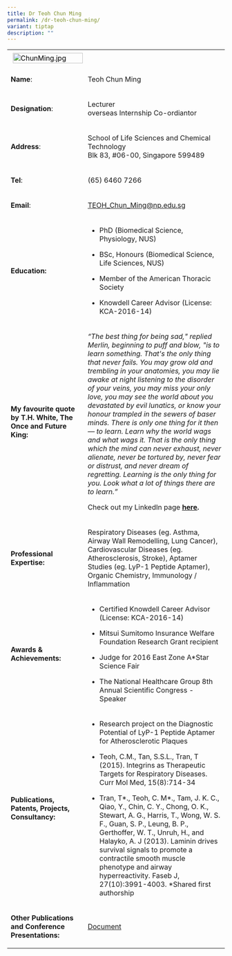 ```yaml
---
title: Dr Teoh Chun Ming
permalink: /dr-teoh-chun-ming/
variant: tiptap
description: ""
---
```

<table>
<tbody>
<tr>
<td rowspan="1" colspan="1">
<div class="isomer-image-wrapper">
<img style="caret-color: rgb(0, 0, 0); color: rgb(0, 0, 0); font-style: normal; font-variant-caps: normal; font-weight: 400; letter-spacing: normal; orphans: auto; text-align: start; text-indent: 0px; text-transform: none; white-space: normal; widows: auto; word-spacing: 0px; -webkit-text-stroke-width: 0px; text-decoration: none; margin: 5px;" height="auto" width="100%" alt="ChunMing.jpg" src="https://graduation.np.edu.sg/staffdirectory/lsct/PublishingImages/ChunMing.jpg">
</div>
</td>
<td rowspan="1" colspan="1">
<p></p>
</td>
</tr>
<tr>
<td rowspan="1" colspan="1">
<p><strong>Name</strong>:&nbsp;&nbsp;&nbsp;&nbsp;&nbsp;&nbsp;&nbsp;&nbsp;&nbsp;&nbsp;&nbsp;&nbsp;&nbsp;&nbsp;&nbsp;&nbsp;&nbsp;&nbsp;&nbsp;&nbsp;&nbsp;&nbsp;&nbsp;&nbsp;&nbsp;</p>
</td>
<td rowspan="1" colspan="1">
<p>​Teoh Chun Ming</p>
</td>
</tr>
<tr>
<td rowspan="1" colspan="1">
<p>​<strong>Designation</strong>:</p>
</td>
<td rowspan="1" colspan="1">
<p>​Lecturer
<br>overseas Internship Co-ordiantor</p>
</td>
</tr>
<tr>
<td rowspan="1" colspan="1">
<p><strong>Address</strong>: ​</p>
</td>
<td rowspan="1" colspan="1">
<p>School of Life Sciences and Chemical Technology
<br>Blk 83, #06-00, Singapore 599489​</p>
</td>
</tr>
<tr>
<td rowspan="1" colspan="1">
<p><strong>Tel</strong>: &nbsp;&nbsp;&nbsp; ​</p>
</td>
<td rowspan="1" colspan="1">
<p>(65) 6460 7266</p>
</td>
</tr>
<tr>
<td rowspan="1" colspan="1">
<p><strong>Email</strong>: ​</p>
</td>
<td rowspan="1" colspan="1">
<p><a href="mailto:TEOH_Chun_Ming@np.edu.sg" rel="noopener noreferrer nofollow" target="_blank">TEOH_Chun_Ming@np.edu.sg</a>
</p>
</td>
</tr>
<tr>
<td rowspan="1" colspan="1">
<p><strong>Education:</strong>
</p>
</td>
<td rowspan="1" colspan="1">
<ul data-tight="true" class="tight">
<li>
<p>PhD (Biomedical Science, Physiology, NUS)</p>
</li>
<li>
<p>BSc, Honours (Biomedical Science, Life Sciences, NUS)</p>
</li>
<li>
<p>​Member of the American Thoracic Society</p>
</li>
<li>
<p>Knowdell Career Advisor (License: KCA-2016-14)</p>
</li>
</ul>
</td>
</tr>
<tr>
<td rowspan="1" colspan="1">
<p><strong>My favourite quote by T.H. White, The Once and Future King:</strong>
</p>
</td>
<td rowspan="1" colspan="1">
<p><em>“The best thing for being sad," replied Merlin, beginning to puff and blow, "is to learn something. That's the only thing that never fails. You may grow old and trembling in your anatomies, you may lie awake at night listening to the disorder of your veins, you may miss your only love, you may see the world about you devastated by evil lunatics, or know your honour trampled in the sewers of baser minds. There is only one thing for it then — to learn. Learn why the world wags and what wags it. That is the only thing which the mind can never exhaust, never alienate, never be tortured by, never fear or distrust, and never dream of regretting. Learning is the only thing for you. Look what a lot of things there are to learn.”&nbsp;</em>&nbsp;</p>
<p>Check out my LinkedIn page <strong><a href="https://www.linkedin.com/in/chun-ming-teoh-19585877/" rel="noopener noreferrer nofollow" target="_blank"><u>here</u></a>.</strong>
</p>
</td>
</tr>
<tr>
<td rowspan="1" colspan="1">
<p><strong>Professional Expertise​:</strong>
</p>
</td>
<td rowspan="1" colspan="1">
<p>Respiratory Diseases (eg. Asthma, Airway Wall Remodelling, Lung Cancer),
Cardiovascular Diseases (eg. Atherosclerosis, Stroke), Aptamer Studies
(eg. LyP-1 Peptide Aptamer), Organic Chemistry, Immunology / Inflammation</p>
</td>
</tr>
<tr>
<td rowspan="1" colspan="1">
<p><strong>Awards &amp; Achievements​:</strong>
</p>
</td>
<td rowspan="1" colspan="1">
<ul data-tight="true" class="tight">
<li>
<p>​Certified Knowdell Career Advisor (License: KCA-2016-14)</p>
</li>
<li>
<p>Mitsui Sumitomo Insurance Welfare Foundation Research Grant recipient</p>
</li>
<li>
<p>​​Judge for 2016 East Zone A*Star Science Fair</p>
</li>
<li>
<p>The National Healthcare Group 8th Annual Scientific Congress - Speaker</p>
</li>
</ul>
</td>
</tr>
<tr>
<td rowspan="1" colspan="1">
<p><strong>Publications, Patents, Projects, Consultancy:</strong>
</p>
</td>
<td rowspan="1" colspan="1">
<ul data-tight="true" class="tight">
<li>
<p>Research project on the Diagnostic Potential of LyP-1 Peptide Aptamer
for Atherosclerotic Plaques</p>
</li>
<li>
<p>Teoh, C.M., Tan, S.S.L., Tran, T (2015). Integrins as Therapeutic Targets
for Respiratory Diseases. Curr Mol Med, 15(8):714-34</p>
</li>
<li>
<p>Tran, T*., Teoh, C. M*., Tam, J. K. C., Qiao, Y., Chin, C. Y., Chong,
O. K., Stewart, A. G., Harris, T., Wong, W. S. F., Guan, S. P., Leung,
B. P., Gerthoffer, W. T., Unruh, H., and Halayko, A. J (2013). Laminin
drives survival signals to promote a contractile smooth muscle phenotype
and airway hyperreactivity. Faseb J, 27(10):3991-4003. *Shared first authorship</p>
</li>
</ul>
</td>
</tr>
<tr>
<td rowspan="1" colspan="1">
<p><strong>Other Publications and Conference Presentations:</strong>
</p>
</td>
<td rowspan="1" colspan="1">
<p><a href="/files/LSCT/OtherPublications_ChunMing.pdf" rel="noopener noreferrer nofollow" target="_blank">Document</a>
</p>
</td>
</tr>
</tbody>
</table>
<p></p>
